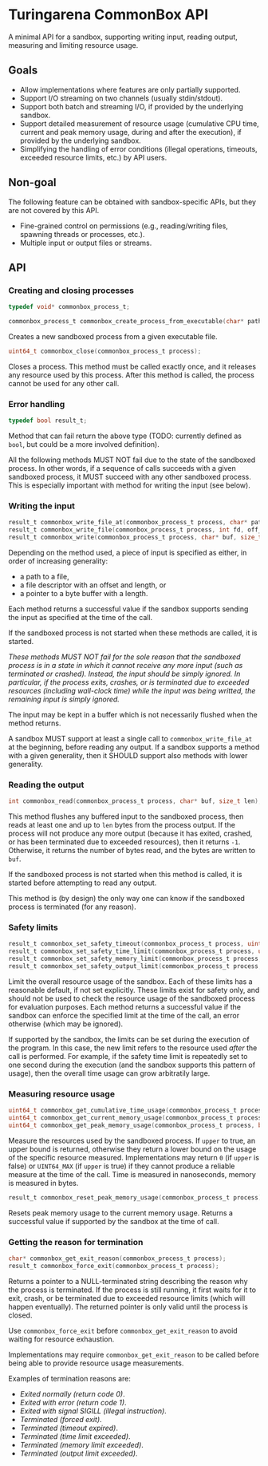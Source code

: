 # Turingarena CommonBox API

A minimal API for a sandbox, supporting writing input, reading output, measuring and limiting resource usage.

## Goals

* Allow implementations where features are only partially supported.
* Support I/O streaming on two channels (usually stdin/stdout).
* Support both batch and streaming I/O, if provided by the underlying sandbox.
* Support detailed measurement of resource usage (cumulative CPU time, current and peak memory usage, during and after the execution), if provided by the underlying sandbox.
* Simplifying the handling of error conditions (illegal operations, timeouts, exceeded resource limits, etc.) by API users.

## Non-goal

The following feature can be obtained with sandbox-specific APIs, but they are not covered by this API.

* Fine-grained control on permissions (e.g., reading/writing files, spawning threads or processes, etc.).
* Multiple input or output files or streams.

## API

### Creating and closing processes

```c
typedef void* commonbox_process_t;

commonbox_process_t commonbox_create_process_from_executable(char* path);
```

Creates a new sandboxed process from a given executable file.

```c
uint64_t commonbox_close(commonbox_process_t process);
```

Closes a process.
This method must be called exactly once, and it releases any resource used by this process.
After this method is called, the process cannot be used for any other call.

### Error handling

```c
typedef bool result_t;
```

Method that can fail return the above type (TODO: currently defined as `bool`, but could be a more involved definition).

All the following methods MUST NOT fail due to the state of the sandboxed process.
In other words, if a sequence of calls succeeds with a given sandboxed process, it MUST succeed with any other sandboxed process.
This is especially important with method for writing the input (see below).

### Writing the input

```c
result_t commonbox_write_file_at(commonbox_process_t process, char* path);
result_t commonbox_write_file(commonbox_process_t process, int fd, off_t offset, size_t len);
result_t commonbox_write(commonbox_process_t process, char* buf, size_t len);
```

Depending on the method used, a piece of input is specified as either, in order of increasing generality:

* a path to a file,
* a file descriptor with an offset and length, or
* a pointer to a byte buffer with a length.

Each method returns a successful value if the sandbox supports sending the input as specified at the time of the call.

If the sandboxed process is not started when these methods are called, it is started.

*These methods MUST NOT fail for the sole reason that the sandboxed process is in a state in which it cannot receive any more input (such as terminated or crashed). Instead, the input should be simply ignored.
In particular, if the process exits, crashes, or is terminated due to exceeded resources (including wall-clock time)
while the input was being writted, the remaining input is simply ignored.*

The input may be kept in a buffer which is not necessarily flushed when the method returns.

A sandbox MUST support at least a single call to `commonbox_write_file_at` at the beginning, before reading any output.
If a sandbox supports a method with a given generality, then it SHOULD support also methods with lower generality.

### Reading the output

```c
int commonbox_read(commonbox_process_t process, char* buf, size_t len);
```

This method flushes any buffered input to the sandboxed process, then reads at least one and up to `len` bytes from the process output.
If the process will not produce any more output (because it has exited, crashed, or has been terminated due to exceeded resources),
then it returns `-1`.
Otherwise, it returns the number of bytes read, and the bytes are written to `buf`.

If the sandboxed process is not started when this method is called, it is started before attempting to read any output.

This method is (by design) the only way one can know if the sandboxed process is terminated (for any reason).

### Safety limits

```c
result_t commonbox_set_safety_timeout(commonbox_process_t process, uint64_t nanos);
result_t commonbox_set_safety_time_limit(commonbox_process_t process, uint64_t nanos);
result_t commonbox_set_safety_memory_limit(commonbox_process_t process, uint64_t bytes);
result_t commonbox_set_safety_output_limit(commonbox_process_t process, uint64_t bytes);
```

Limit the overall resource usage of the sandbox.
Each of these limits has a reasonable default, if not set explicitly.
These limits exist for safety only, and should not be used to check the resource usage of the sandboxed process for evaluation purposes.
Each method returns a successful value if the sandbox can enforce the specified limit at the time of the call, an error otherwise (which may be ignored).

If supported by the sandbox, the limits can be set during the execution of the program.
In this case, the new limit refers to the resource used *after* the call is performed.
For example, if the safety time limit is repeatedly set to one second during the execution (and the sandbox supports this pattern of usage), then the overall time usage can grow arbitratily large.

### Measuring resource usage

```c
uint64_t commonbox_get_cumulative_time_usage(commonbox_process_t process, bool upper);
uint64_t commonbox_get_current_memory_usage(commonbox_process_t process, bool upper);
uint64_t commonbox_get_peak_memory_usage(commonbox_process_t process, bool upper);
```

Measure the resources used by the sandboxed process.
If `upper` to true, an upper bound is returned, otherwise they return a lower bound on the usage of the specific resource measured.
Implementations may return `0` (if `upper` is false) or `UINT64_MAX` (if `upper` is true) if they cannot produce a reliable measure at the time of the call.
Time is measured in nanoseconds, memory is measured in bytes.

```c
result_t commonbox_reset_peak_memory_usage(commonbox_process_t process);
```

Resets peak memory usage to the current memory usage.
Returns a successful value if supported by the sandbox at the time of call.

### Getting the reason for termination

```c
char* commonbox_get_exit_reason(commonbox_process_t process);
result_t commonbox_force_exit(commonbox_process_t process);
```

Returns a pointer to a NULL-terminated string describing the reason why the process is terminated.
If the process is still running, it first waits for it to exit, crash, or be terminated due to exceeded resource limits (which will happen eventually).
The returned pointer is only valid until the process is closed.

Use `commonbox_force_exit` before `commonbox_get_exit_reason` to avoid waiting for resource exhaustion.

Implementations may require `commonbox_get_exit_reason` to be called before being able to provide resource usage measurements.

Examples of termination reasons are:

* *Exited normally (return code 0)*.
* *Exited with error (return code 1)*.
* *Exited with signal SIGILL (illegal instruction)*.
* *Terminated (forced exit)*.
* *Terminated (timeout expired)*.
* *Terminated (time limit exceeded)*.
* *Terminated (memory limit exceeded)*.
* *Terminated (output limit exceeded)*.
